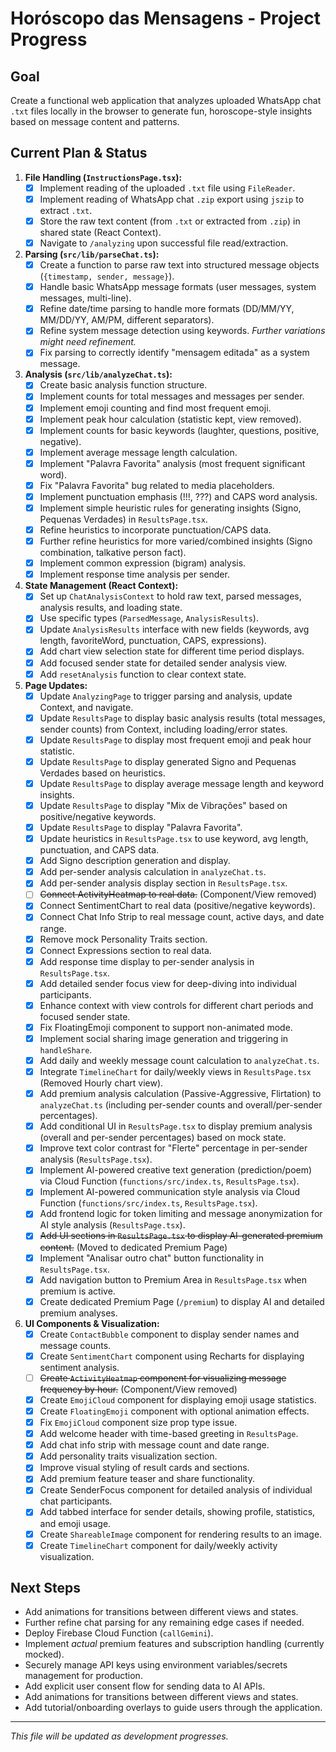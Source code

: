 
# Horóscopo das Mensagens - Project Progress

## Goal

Create a functional web application that analyzes uploaded WhatsApp chat `.txt` files locally in the browser to generate fun, horoscope-style insights based on message content and patterns.

## Current Plan & Status

1.  **File Handling (`InstructionsPage.tsx`):**
    *   [X] Implement reading of the uploaded `.txt` file using `FileReader`.
    *   [X] Implement reading of WhatsApp chat `.zip` export using `jszip` to extract `.txt`.
    *   [X] Store the raw text content (from `.txt` or extracted from `.zip`) in shared state (React Context).
    *   [X] Navigate to `/analyzing` upon successful file read/extraction.
2.  **Parsing (`src/lib/parseChat.ts`):**
    *   [X] Create a function to parse raw text into structured message objects (`{timestamp, sender, message}`).
    *   [X] Handle basic WhatsApp message formats (user messages, system messages, multi-line).
    *   [X] Refine date/time parsing to handle more formats (DD/MM/YY, MM/DD/YY, AM/PM, different separators).
    *   [X] Refine system message detection using keywords. *Further variations might need refinement.*
    *   [X] Fix parsing to correctly identify "mensagem editada" as a system message.
3.  **Analysis (`src/lib/analyzeChat.ts`):**
    *   [X] Create basic analysis function structure.
    *   [X] Implement counts for total messages and messages per sender.
    *   [X] Implement emoji counting and find most frequent emoji.
    *   [X] Implement peak hour calculation (statistic kept, view removed).
    *   [X] Implement counts for basic keywords (laughter, questions, positive, negative).
    *   [X] Implement average message length calculation.
    *   [X] Implement "Palavra Favorita" analysis (most frequent significant word).
    *   [X] Fix "Palavra Favorita" bug related to media placeholders.
    *   [X] Implement punctuation emphasis (!!!, ???) and CAPS word analysis.
    *   [X] Implement simple heuristic rules for generating insights (Signo, Pequenas Verdades) in `ResultsPage.tsx`.
    *   [X] Refine heuristics to incorporate punctuation/CAPS data.
    *   [X] Further refine heuristics for more varied/combined insights (Signo combination, talkative person fact).
    *   [X] Implement common expression (bigram) analysis.
    *   [X] Implement response time analysis per sender.
4.  **State Management (React Context):**
    *   [X] Set up `ChatAnalysisContext` to hold raw text, parsed messages, analysis results, and loading state.
    *   [X] Use specific types (`ParsedMessage`, `AnalysisResults`).
    *   [X] Update `AnalysisResults` interface with new fields (keywords, avg length, favoriteWord, punctuation, CAPS, expressions).
    *   [X] Add chart view selection state for different time period displays.
    *   [X] Add focused sender state for detailed sender analysis view.
    *   [X] Add `resetAnalysis` function to clear context state.
5.  **Page Updates:**
    *   [X] Update `AnalyzingPage` to trigger parsing and analysis, update Context, and navigate.
    *   [X] Update `ResultsPage` to display basic analysis results (total messages, sender counts) from Context, including loading/error states.
    *   [X] Update `ResultsPage` to display most frequent emoji and peak hour statistic.
    *   [X] Update `ResultsPage` to display generated Signo and Pequenas Verdades based on heuristics.
    *   [X] Update `ResultsPage` to display average message length and keyword insights.
    *   [X] Update `ResultsPage` to display "Mix de Vibrações" based on positive/negative keywords.
    *   [X] Update `ResultsPage` to display "Palavra Favorita".
    *   [X] Update heuristics in `ResultsPage.tsx` to use keyword, avg length, punctuation, and CAPS data.
    *   [X] Add Signo description generation and display.
    *   [X] Add per-sender analysis calculation in `analyzeChat.ts`.
    *   [X] Add per-sender analysis display section in `ResultsPage.tsx`.
    *   [ ] ~~Connect ActivityHeatmap to real data.~~ (Component/View removed)
    *   [X] Connect SentimentChart to real data (positive/negative keywords).
    *   [X] Connect Chat Info Strip to real message count, active days, and date range.
    *   [X] Remove mock Personality Traits section.
    *   [X] Connect Expressions section to real data.
    *   [X] Add response time display to per-sender analysis in `ResultsPage.tsx`.
    *   [X] Add detailed sender focus view for deep-diving into individual participants.
    *   [X] Enhance context with view controls for different chart periods and focused sender state.
    *   [X] Fix FloatingEmoji component to support non-animated mode.
    *   [X] Implement social sharing image generation and triggering in `handleShare`.
    *   [X] Add daily and weekly message count calculation to `analyzeChat.ts`.
    *   [X] Integrate `TimelineChart` for daily/weekly views in `ResultsPage.tsx` (Removed Hourly chart view).
    *   [X] Add premium analysis calculation (Passive-Aggressive, Flirtation) to `analyzeChat.ts` (including per-sender counts and overall/per-sender percentages).
    *   [X] Add conditional UI in `ResultsPage.tsx` to display premium analysis (overall and per-sender percentages) based on mock state.
    *   [X] Improve text color contrast for "Flerte" percentage in per-sender analysis (`ResultsPage.tsx`).
    *   [X] Implement AI-powered creative text generation (prediction/poem) via Cloud Function (`functions/src/index.ts`, `ResultsPage.tsx`).
    *   [X] Implement AI-powered communication style analysis via Cloud Function (`functions/src/index.ts`, `ResultsPage.tsx`).
    *   [X] Add frontend logic for token limiting and message anonymization for AI style analysis (`ResultsPage.tsx`).
    *   [X] ~~Add UI sections in `ResultsPage.tsx` to display AI-generated premium content.~~ (Moved to dedicated Premium Page)
    *   [X] Implement "Analisar outro chat" button functionality in `ResultsPage.tsx`.
    *   [X] Add navigation button to Premium Area in `ResultsPage.tsx` when premium is active.
    *   [X] Create dedicated Premium Page (`/premium`) to display AI and detailed premium analyses.
6.  **UI Components & Visualization:**
    *   [X] Create `ContactBubble` component to display sender names and message counts.
    *   [X] Create `SentimentChart` component using Recharts for displaying sentiment analysis.
    *   [ ] ~~Create `ActivityHeatmap` component for visualizing message frequency by hour.~~ (Component/View removed)
    *   [X] Create `EmojiCloud` component for displaying emoji usage statistics.
    *   [X] Create `FloatingEmoji` component with optional animation effects.
    *   [X] Fix `EmojiCloud` component size prop type issue.
    *   [X] Add welcome header with time-based greeting in `ResultsPage`.
    *   [X] Add chat info strip with message count and date range.
    *   [X] Add personality traits visualization section.
    *   [X] Improve visual styling of result cards and sections.
    *   [X] Add premium feature teaser and share functionality.
    *   [X] Create SenderFocus component for detailed analysis of individual chat participants.
    *   [X] Add tabbed interface for sender details, showing profile, statistics, and emoji usage.
    *   [X] Create `ShareableImage` component for rendering results to an image.
    *   [X] Create `TimelineChart` component for daily/weekly activity visualization.

## Next Steps

*   Add animations for transitions between different views and states.
*   Further refine chat parsing for any remaining edge cases if needed.
*   Deploy Firebase Cloud Function (`callGemini`).
*   Implement *actual* premium features and subscription handling (currently mocked).
*   Securely manage API keys using environment variables/secrets management for production.
*   Add explicit user consent flow for sending data to AI APIs.
*   Add animations for transitions between different views and states.
*   Add tutorial/onboarding overlays to guide users through the application.

---
*This file will be updated as development progresses.*

